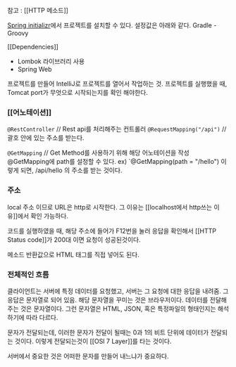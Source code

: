 참고 : [[HTTP 메소드]]

[Spring initializr](https://start.spring.io/)에서 프로젝트를 설치할 수 있다.
설정값은 아래와 같다.
Gradle - Groovy

[[Dependencies]]
- Lombok 라이브러리 사용
- Spring Web

프로젝트를 만들어 IntelliJ로 프로젝트를 열어서 작업하는 것.
프로젝트를 실행했을 때, Tomcat port가 무엇으로 시작되는지를 확인 해야한다.


### [[어노테이션]]
`@RestController`
	// Rest api를 처리해주는 컨트롤러
`@RequestMapping("/api")`
	// 괄호 안에 있는 주소를 받는다.


`@GetMapping`
	// Get Method를 사용하기 위해 해당 어노테이션을 작성
	@GetMapping에 path를 설정할 수 있다.
	ex) `@GetMapping(path = "/hello")
	이렇게 되면, /api/hello 의 주소를 받는 것이다.


### 주소
local 주소 이므로 URL은 http로 시작한다. 그 이유는 [[localhost에서 http쓰는 이유]]에서 확인 가능하다.

코드를 실행하였을 때, 해당 주소에 들어가 F12번을 눌러 응답을 확인해서 [[HTTP Status code]]가 200대 이면 요청이 성공된것이다.

메소드 반환값으로 HTML 태그를 직접 넣어도 된다.


### 전체적인 흐름
클라이언트는 서버에 특정 데이터를 요청했고, 서버는 그 요청에 대한 응답을 내려줌.
그 응답은 문자열로 되어 있음. 해당 문자열을 꾸미는 것은 브라우저이다.
데이터를 전달해주는 것은 문자열이다. 그런 문자열은 HTML, JSON, 혹은 특정파일의 형태인지는 해석하기에 따라 다르다.

문자가 전달되는데, 이러한 문자가 전달이 될때는 0과 1의 비트 단위에 데이터가 전달되는 것이다.
이렇게 전달되는것이 [[OSI 7 Layer]]를 타는 것이다.

서버에서 중요한 것은 어떠한 문자를 만들어 내느냐가 중요하다.


